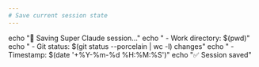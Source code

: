 ```yaml
---
# Save current session state
---
```


echo "💾 Saving Super Claude session..."
echo "  - Work directory: $(pwd)"
echo "  - Git status: $(git status --porcelain | wc -l) changes"
echo "  - Timestamp: $(date '+%Y-%m-%d %H:%M:%S')"
echo "✅ Session saved"